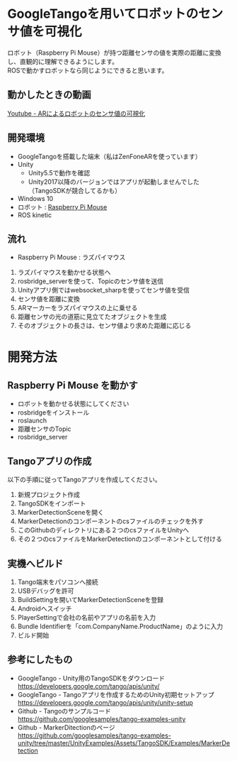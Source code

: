 # GoogleTangoを用いてロボットのセンサ値を可視化
ロボット（Raspberry Pi Mouse）が持つ距離センサの値を実際の距離に変換し、直観的に理解できるようにします。  
ROSで動かすロボットなら同じようにできると思います。

## 動かしたときの動画
[Youtube - ARによるロボットのセンサ値の可視化](https://www.youtube.com/watch?v=CPMrsBE1d30)

## 開発環境
* GoogleTangoを搭載した端末（私はZenFoneARを使っています）
* Unity  
    * Unity5.5で動作を確認  
    * Unity2017以降のバージョンではアプリが起動しませんでした（TangoSDKが競合してるかも）  
* Windows 10  
* ロボット : [Raspberry Pi Mouse](http://products.rt-net.jp/micromouse/raspberry-pi-mouse)  
* ROS kinetic

## 流れ
* Raspberry Pi Mouse : ラズパイマウス
1. ラズパイマウスを動かせる状態へ
2. rosbridge_serverを使って、Topicのセンサ値を送信
3. Unityアプリ側ではwebsocket_sharpを使ってセンサ値を受信
4. センサ値を距離に変換
5. ARマーカーをラズパイマウスの上に乗せる
6. 距離センサの光の道筋に見立てたオブジェクトを生成
7. そのオブジェクトの長さは、センサ値より求めた距離に応じる

# 開発方法

## Raspberry Pi Mouse を動かす
* ロボットを動かせる状態にしてください
* rosbridgeをインストール
* roslaunch
* 距離センサのTopic
* rosbridge_server

## Tangoアプリの作成
以下の手順に従ってTangoアプリを作成してください。  
1. 新規プロジェクト作成
2. TangoSDKをインポート
3. MarkerDetectionSceneを開く
4. MarkerDetectionのコンポーネントのcsファイルのチェックを外す
5. このGithubのディレクトリにある２つのcsファイルをUnityへ
6. その２つのcsファイルをMarkerDetectionのコンポーネントとして付ける

## 実機へビルド
1. Tango端末をパソコンへ接続
2. USBデバッグを許可
3. BuildSettingを開いてMarkerDetectionSceneを登録
4. Androidへスイッチ
5. PlayerSettingで会社の名前やアプリの名前を入力
6. Bundle Identifierを「com.CompanyName.ProductName」のように入力
7. ビルド開始

## 参考にしたもの
* GoogleTango - Unity用のTangoSDKをダウンロード  
https://developers.google.com/tango/apis/unity/
* GoogleTango - Tangoアプリを作成するためのUnity初期セットアップ  
https://developers.google.com/tango/apis/unity/unity-setup
* Github - Tangoのサンプルコード  
https://github.com/googlesamples/tango-examples-unity
* Github - MarkerDitectionのページ  
https://github.com/googlesamples/tango-examples-unity/tree/master/UnityExamples/Assets/TangoSDK/Examples/MarkerDetection  

